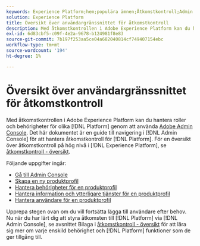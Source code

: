 ```yaml
---
keywords: Experience Platform;hem;populära ämnen;Åtkomstkontroll;Admin Console för Adobe
solution: Experience Platform
title: Översikt över användargränssnittet för åtkomstkontroll
description: Med åtkomstkontrollen i Adobe Experience Platform kan du hantera roller och behörigheter för olika plattformsfunktioner med Adobe Admin Console. Det här dokumentet är en guide till hur du navigerar i Admin Console för att hantera åtkomsten till Platform.
exl-id: 6d83cbf5-c09f-4e2a-9678-b124981f8e83
source-git-commit: 7b197f253aa5ce04a682040814cf749407154ebc
workflow-type: tm+mt
source-wordcount: '194'
ht-degree: 1%

---
```


# Översikt över användargränssnittet för åtkomstkontroll

Med åtkomstkontrollen i Adobe Experience Platform kan du hantera roller och behörigheter för olika [!DNL Platform] genom att använda [Adobe Admin Console](https://adminconsole.adobe.com). Det här dokumentet är en guide till navigering i [!DNL Admin Console] för att hantera åtkomstkontroll för [!DNL Platform]. För en översikt över åtkomstkontroll på hög nivå i [!DNL Experience Platform], se [åtkomstkontroll - översikt](./../home.md).

Följande uppgifter ingår:

- [Gå till Admin Console](./browse.md)
- [Skapa en ny produktprofil](./create-profile.md)
- [Hantera behörigheter för en produktprofil](./permissions.md)
- [Hantera information och ytterligare tjänster för en produktprofil](./details-and-services.md)
- [Hantera användare för en produktprofil](./users.md)

Upprepa stegen ovan om du vill fortsätta lägga till användare efter behov. Nu när du har lärt dig att styra åtkomsten till [!DNL Platform] via [!DNL Admin Console], se avsnittet Bilaga i [åtkomstkontroll - översikt](../home.md) för att lära sig mer om varje enskild behörighet och [!DNL Platform] funktioner som de ger tillgång till.
